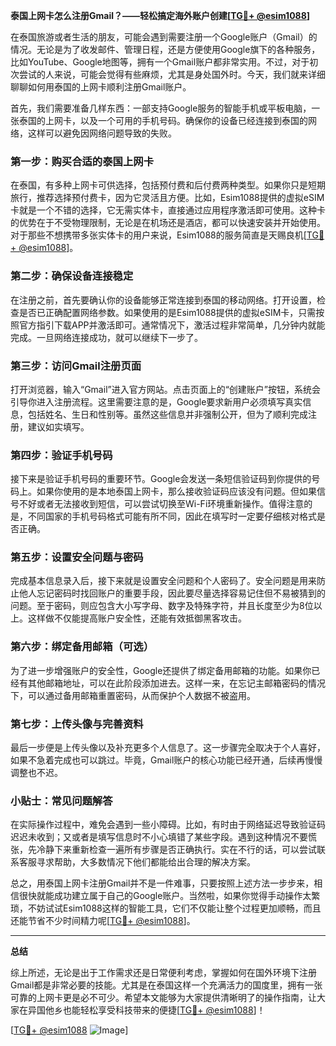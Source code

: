 **泰国上网卡怎么注册Gmail？——轻松搞定海外账户创建[[TG💪+ @esim1088](https://t.me/s/esim1088)]**

在泰国旅游或者生活的朋友，可能会遇到需要注册一个Google账户（Gmail）的情况。无论是为了收发邮件、管理日程，还是方便使用Google旗下的各种服务，比如YouTube、Google地图等，拥有一个Gmail账户都非常实用。不过，对于初次尝试的人来说，可能会觉得有些麻烦，尤其是身处国外时。今天，我们就来详细聊聊如何用泰国的上网卡顺利注册Gmail账户。

首先，我们需要准备几样东西：一部支持Google服务的智能手机或平板电脑，一张泰国的上网卡，以及一个可用的手机号码。确保你的设备已经连接到泰国的网络，这样可以避免因网络问题导致的失败。

### 第一步：购买合适的泰国上网卡

在泰国，有多种上网卡可供选择，包括预付费和后付费两种类型。如果你只是短期旅行，推荐选择预付费卡，因为它灵活且方便。比如，Esim1088提供的虚拟eSIM卡就是一个不错的选择，它无需实体卡，直接通过应用程序激活即可使用。这种卡的优势在于不受物理限制，无论是在机场还是酒店，都可以快速安装并开始使用。对于那些不想携带多张实体卡的用户来说，Esim1088的服务简直是天赐良机[[TG💪+ @esim1088](https://t.me/s/esim1088)]。

### 第二步：确保设备连接稳定

在注册之前，首先要确认你的设备能够正常连接到泰国的移动网络。打开设置，检查是否已正确配置网络参数。如果使用的是Esim1088提供的虚拟eSIM卡，只需按照官方指引下载APP并激活即可。通常情况下，激活过程非常简单，几分钟内就能完成。一旦网络连接成功，就可以继续下一步了。

### 第三步：访问Gmail注册页面

打开浏览器，输入“Gmail”进入官方网站。点击页面上的“创建账户”按钮，系统会引导你进入注册流程。这里需要注意的是，Google要求新用户必须填写真实信息，包括姓名、生日和性别等。虽然这些信息并非强制公开，但为了顺利完成注册，建议如实填写。

### 第四步：验证手机号码

接下来是验证手机号码的重要环节。Google会发送一条短信验证码到你提供的号码上。如果你使用的是本地泰国上网卡，那么接收验证码应该没有问题。但如果信号不好或者无法接收到短信，可以尝试切换至Wi-Fi环境重新操作。值得注意的是，不同国家的手机号码格式可能有所不同，因此在填写时一定要仔细核对格式是否正确。

### 第五步：设置安全问题与密码

完成基本信息录入后，接下来就是设置安全问题和个人密码了。安全问题是用来防止他人忘记密码时找回账户的重要手段，因此要尽量选择容易记住但不易被猜到的问题。至于密码，则应包含大小写字母、数字及特殊字符，并且长度至少为8位以上。这样做不仅能提高账户安全性，还能有效抵御黑客攻击。

### 第六步：绑定备用邮箱（可选）

为了进一步增强账户的安全性，Google还提供了绑定备用邮箱的功能。如果你已经有其他邮箱地址，可以在此阶段添加进去。这样一来，在忘记主邮箱密码的情况下，可以通过备用邮箱重置密码，从而保护个人数据不被盗用。

### 第七步：上传头像与完善资料

最后一步便是上传头像以及补充更多个人信息了。这一步骤完全取决于个人喜好，如果不急着完成也可以跳过。毕竟，Gmail账户的核心功能已经开通，后续再慢慢调整也不迟。

### 小贴士：常见问题解答

在实际操作过程中，难免会遇到一些小障碍。比如，有时由于网络延迟导致验证码迟迟未收到；又或者是填写信息时不小心填错了某些字段。遇到这种情况不要慌张，先冷静下来重新检查一遍所有步骤是否正确执行。实在不行的话，可以尝试联系客服寻求帮助，大多数情况下他们都能给出合理的解决方案。

总之，用泰国上网卡注册Gmail并不是一件难事，只要按照上述方法一步步来，相信很快就能成功建立属于自己的Google账户。当然啦，如果你觉得手动操作太繁琐，不妨试试Esim1088这样的智能工具，它们不仅能让整个过程更加顺畅，而且还能节省不少时间精力呢[[TG💪+ @esim1088](https://t.me/s/esim1088)]。

---

**总结**

综上所述，无论是出于工作需求还是日常便利考虑，掌握如何在国外环境下注册Gmail都是非常必要的技能。尤其是在泰国这样一个充满活力的国度里，拥有一张可靠的上网卡更是必不可少。希望本文能够为大家提供清晰明了的操作指南，让大家在异国他乡也能轻松享受科技带来的便捷[[TG💪+ @esim1088](https://t.me/s/esim1088)]！

[[TG💪+ @esim1088](https://t.me/s/esim1088) ![Image](https://i.postimg.cc/4NQfJmqS/Snipaste-2025-05-13-00-14-12.png)]